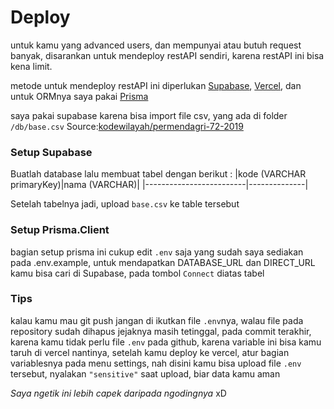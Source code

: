 # Deploy
untuk kamu yang advanced users, dan mempunyai atau butuh request banyak, disarankan untuk mendeploy restAPI sendiri, karena restAPI ini bisa kena limit.


metode untuk mendeploy restAPI ini diperlukan [Supabase](https://supabase.com), [Vercel](https://vercel.app), dan untuk ORMnya saya pakai [Prisma](https://www.prisma.io)


saya pakai supabase karena bisa import file csv, yang ada di folder `/db/base.csv` Source:[kodewilayah/permendagri-72-2019](https://github.com/kodewilayah/permendagri-72-2019/blob/main/dist/base.csv)

### Setup Supabase
Buatlah database lalu membuat tabel dengan berikut :
|kode (VARCHAR primaryKey)|nama (VARCHAR)|
|-------------------------|--------------|

Setelah tabelnya jadi,
upload `base.csv` ke table tersebut

### Setup Prisma.Client
bagian setup prisma ini cukup edit `.env` saja yang sudah saya sediakan pada .env.example,
untuk mendapatkan DATABASE_URL dan DIRECT_URL kamu bisa cari di Supabase, pada tombol `Connect` diatas tabel

### Tips
kalau kamu mau git push jangan di ikutkan file `.env`nya, walau file pada repository sudah dihapus jejaknya masih tetinggal, pada commit terakhir, karena kamu tidak perlu file `.env` pada github, karena variable ini bisa kamu taruh di vercel nantinya,
setelah kamu deploy ke vercel, atur bagian variablesnya pada menu settings, nah disini kamu bisa upload file `.env` tersebut, nyalakan `"sensitive"` saat upload, biar data kamu aman

_Saya ngetik ini lebih capek daripada ngodingnya_ xD
